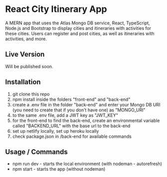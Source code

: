 # React City Itinerary App

A MERN app that uses the Atlas Mongo DB service, React, TypeScript, Node.js and Bootstrap to display cities and itineraries with activities for these cities. Users can register and post cities, as well as itineraries with activities, and more.

## Live Version

Will be published soon.

## Installation

1. git clone this repo
2. npm install inside the folders "front-end" and "back-end"
3. create a .env file in the folder "back-end" and enter your Mongo DB URI (you need to create that if you don't have one) as "MONGO_URI"
4. to the same .env file, add a JWT key as "JWT_KEY"
5. for the front-end to find the back-end, create an environmental variable called "BACKEND_URL" with the base url to the back-end
6. set up netlify locally, set up heroku locally
7. check package.json in /back-end for available commands

## Usage / Commands

- npm run dev - starts the local environment (with nodeman - autorefresh)
- npm start - starts the app (without nodeman)

